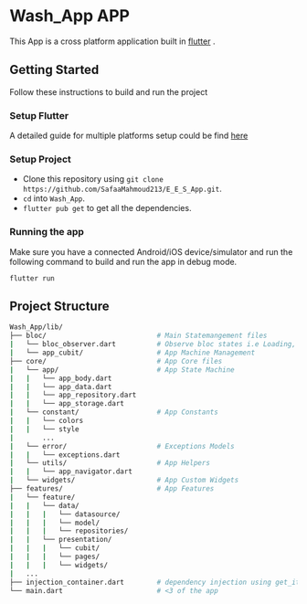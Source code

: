 # Wash_App APP

This App is a cross platform application built in [flutter](https://flutter.dev/) .

## Getting Started

Follow these instructions to build and run the project

### Setup Flutter

A detailed guide for multiple platforms setup could be find [here](https://github.com/SafaaMahmoud213/Wash-App.git)

### Setup Project

- Clone this repository using `git clone https://github.com/SafaaMahmoud213/E_E_S_App.git`.
- `cd` into `Wash_App`.
- `flutter pub get` to get all the dependencies.

### Running the app

Make sure you have a connected Android/iOS device/simulator and run the following command to build and run the app in debug mode.

`flutter run`

## Project Structure

```bash
Wash_App/lib/
├── bloc/                           # Main Statemangement files                          
|   └── bloc_observer.dart          # Observe bloc states i.e Loading, Success, Error
|   └── app_cubit/                  # App Machine Management
├── core/                           # App Core files
|   └── app/                        # App State Machine
|   |   └── app_body.dart 
|   |   └── app_data.dart
|   |   └── app_repository.dart 
|   |   └── app_storage.dart 
|   └── constant/                   # App Constants
|   |   └── colors
|   |   └── style
|       ...
|   └── error/                      # Exceptions Models
|   |   └── exceptions.dart
|   └── utils/                      # App Helpers
|   |   └── app_navigator.dart
|   └── widgets/                    # App Custom Widgets
├── features/                       # App Features
|   └── feature/
|   |   └── data/
|   |   |   └── datasource/
|   |   |   └── model/
|   |   |   └── repositories/              
|   |   └── presentation/
|   |   |   └── cubit/
|   |   |   └── pages/
|   |   |   └── widgets/                               
|   ...
├── injection_container.dart        # dependency injection using get_it
└── main.dart                       # <3 of the app
```
